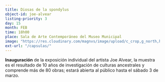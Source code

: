 ```yaml
---
title: Diosas de la spondylus
object-id: joe-alvear
listing-priority: 3
day: 15
month: FEB
time: 18h00
place: Sala de Arte Contemporáneo del Museo Municipal
image: "https://res.cloudinary.com/magnvs/image/upload/c_crop,g_north,h_470,w_636/v1517846745/venus-joe-alvear_su3xrl.jpg"
ext-url: "/capsulas/"
---
```

**Inauguración** de la exposición individual del artista Joe Alvear, la muestra es el resultado de 10 años de investigación de culturas ancestrales y comprende más de 80 obras; estará abierta al público hasta el sábado 3 de marzo.
